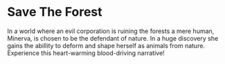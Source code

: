 # Save The Forest
In a world where an evil corporation is ruining the forests a mere human, Minerva, is chosen to be the defendant of nature. In a huge discovery she gains the abillity to deform and shape herself as animals from nature. Experience this heart-warming blood-driving narrative!
